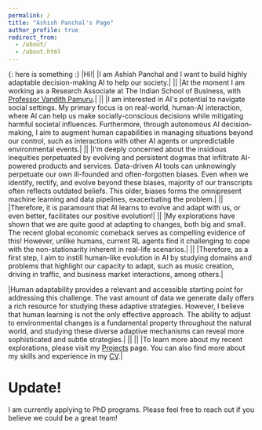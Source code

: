```yaml
---
permalink: /
title: "Ashish Panchal's Page"
author_profile: true
redirect_from: 
  - /about/
  - /about.html
---
```

{: here is something :}
|Hi!| 
|I am Ashish Panchal and I want to build highly adaptable decision-making  AI to help our society.|
||
|At the moment I am working as a Research Associate at The Indian School of Business, with [Professor Vandith Pamuru](https://www.isb.edu/en/research-thought-leadership/faculty/faculty-directory/vandith-pamuru.html).|
||
|I am interested in AI's potential to navigate social settings. My primary focus is on real-world, human-AI interaction, where AI can help us make socially-conscious decisions while mitigating harmful societal influences. Furthermore, through autonomous AI decision-making, I aim to augment human capabilities in managing situations beyond our control, such as interactions with other AI agents or unpredictable environmental events.|
||
|I'm deeply concerned about the insidious inequities perpetuated by evolving and persistent dogmas that infiltrate AI-powered products and services. Data-driven AI tools can unknowingly perpetuate our own ill-founded and often-forgotten biases. Even when we identify, rectify, and evolve beyond these biases, majority of our transcripts often reflects outdated beliefs. This older, biases forms the omnipresent machine learning and data pipelines, exacerbating the problem.|
||
|Therefore, it is paramount that AI learns to evolve and adapt with us, or even better, facilitates our positive evolution!|
||
|My explorations have shown that we are quite good at adapting to changes, both big and small. The recent global economic comeback serves as compelling evidence of this! However, unlike humans, current RL agents find it challenging to cope with the non-stationarity inherent in real-life scenarios.|
||
|Therefore, as a first step, I aim to instill human-like evolution in AI by studying domains and problems that highlight our capacity to adapt, such as music creation, driving in traffic, and business market interactions, among others.|

|Human adaptability provides a relevant and accessible starting point for addressing this challenge. The vast amount of data we generate daily offers a rich resource for studying these adaptive strategies. However, I believe that human learning is not the only effective approach. The ability to adjust to environmental changes is a fundamental property throughout the natural world, and studying these diverse adaptive mechanisms can reveal more sophisticated and subtle strategies.|
||
||
|To learn more about my recent explorations, please visit my [Projects](https://ashishpanchal33.github.io/publications.html) page. You can also find more about my skills and experience in my [CV](https://ashishpanchal33.github.io/cv.html).|

Update!
======
I am currently applying to PhD programs. 
Please feel free to reach out if you believe we could be a great team!
